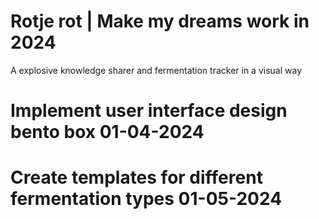 # Rotje rot | Make my dreams work in 2024

A explosive knowledge sharer and fermentation tracker in a visual way

# Implement user interface design bento box 01-04-2024

# Create templates for different fermentation types 01-05-2024
